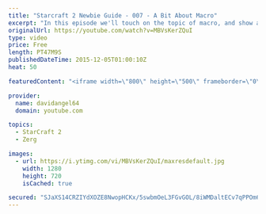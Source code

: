 ```yaml
---
title: "Starcraft 2 Newbie Guide - 007 - A Bit About Macro"
excerpt: "In this episode we'll touch on the topic of macro, and show a longer game with some late game units.  Diggity's channel(s): https://www.youtube.com/diggitySC https://www.youtube.com/DiggityYT  Starcraft 2 Newbie Guide Playlist: https://www.youtube.com/playlist?list=PL5UmyuxWKXvrNOHKIp9VWkMMikqE9AOxZ"
originalUrl: https://youtube.com/watch?v=MBVsKerZQuI
type: video
price: Free
length: PT47M9S
publishedDateTime: 2015-12-05T01:00:10Z
heat: 50

featuredContent: "<iframe width=\"800\" height=\"500\" frameborder=\"0\" src=\"https://www.youtube.com/embed/MBVsKerZQuI\" allow=\"accelerometer; autoplay; encrypted-media; gyroscope; picture-in-picture\" allowfullscreen></iframe>"

provider:
  name: davidangel64
  domain: youtube.com

topics:
  - StarCraft 2
  - Zerg

images:
  - url: https://i.ytimg.com/vi/MBVsKerZQuI/maxresdefault.jpg
    width: 1280
    height: 720
    isCached: true

secured: "SJaXS14CRZIYdXOZE8NwopHCKx/5swbmOeL3FGvGOL/8iWMDaltECv7qPPOm6eo2n+FDk0OEjO/1B0zDhRBO+EoOcm3oMHS0yRxagc/7GWckJskotWAW1SK1xQm5okYKdLCe0XBkXWqUs0qPGWJD39CdHzALXtgBmvazU4WLHhiVdGqnaWDyzI0T41eBPC7fNC2AjyxwgzmPP75a+0lmQmtDJXFhbZPNMsPsQyDW+EwdQKuAnVQmY159gVLpjvaciKgz6NgKsoZW1H6VC40dPBqawbpKkg6s9fETajOl4RtDNppDcnw4ehGRXKgEbxRLGSVTTq5b8Hk1TcmIR1ur4TL68jgk9KUvdcYXR2u1P5ZgBP+3VH//nP0RV9G49bgKrBG/QmHFQL3Zfx6baiQN6yAwaXDUdhwJLGsPkNHBzyE=;654fVaHdfXTu0VtxEZhcxA=="
---
```


